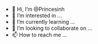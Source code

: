 - 👋 Hi, I’m @Princesinh
- 👀 I’m interested in ...
- 🌱 I’m currently learning ...
- 💞️ I’m looking to collaborate on ...
- 📫 How to reach me ...

<!---
Princesinh/Princesinh is a ✨ special ✨ repository because its `README.md` (this file) appears on your GitHub profile.
You can click the Preview link to take a look at your changes.
--->
